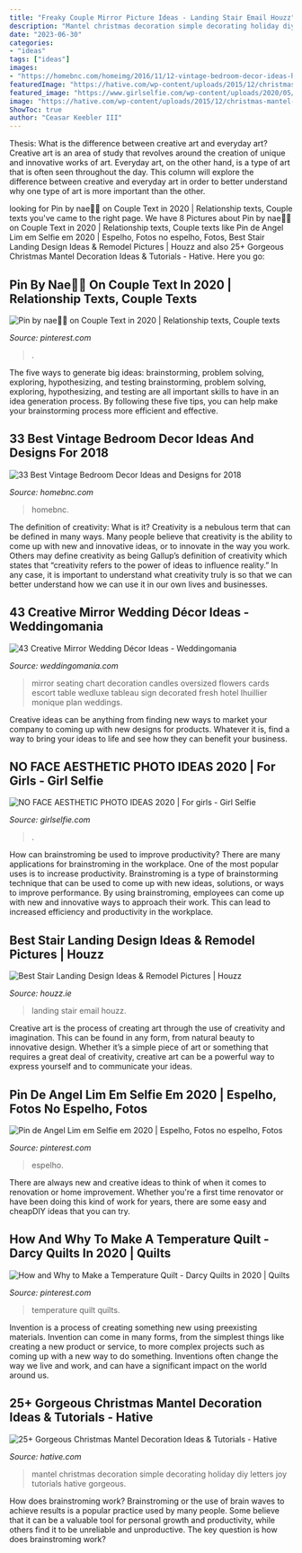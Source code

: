 ```yaml
---
title: "Freaky Couple Mirror Picture Ideas - Landing Stair Email Houzz"
description: "Mantel christmas decoration simple decorating holiday diy letters joy tutorials hative gorgeous"
date: "2023-06-30"
categories:
- "ideas"
tags: ["ideas"]
images:
- "https://homebnc.com/homeimg/2016/11/12-vintage-bedroom-decor-ideas-homebnc.jpg"
featuredImage: "https://hative.com/wp-content/uploads/2015/12/christmas-mantel-decorating-ideas/5-25-christmas-mantel-decorating-ideas.jpg"
featured_image: "https://www.girlselfie.com/wp-content/uploads/2020/05/1589015043_maxresdefault.jpg"
image: "https://hative.com/wp-content/uploads/2015/12/christmas-mantel-decorating-ideas/5-25-christmas-mantel-decorating-ideas.jpg"
ShowToc: true
author: "Ceasar Keebler III"
---
```



Thesis: What is the difference between creative art and everyday art?
Creative art is an area of study that revolves around the creation of unique and innovative works of art. Everyday art, on the other hand, is a type of art that is often seen throughout the day. This column will explore the difference between creative and everyday art in order to better understand why one type of art is more important than the other.

	

		
looking for Pin by nae🏀💘 on Couple Text in 2020 | Relationship texts, Couple texts you've came to the right page. We have 8 Pictures about Pin by nae🏀💘 on Couple Text in 2020 | Relationship texts, Couple texts like Pin de Angel Lim em Selfie em 2020 | Espelho, Fotos no espelho, Fotos, Best Stair Landing Design Ideas &amp; Remodel Pictures | Houzz and also 25+ Gorgeous Christmas Mantel Decoration Ideas &amp; Tutorials - Hative. Here you go:
		
    
## Pin By Nae🏀💘 On Couple Text In 2020 | Relationship Texts, Couple Texts

<img loading=lazy src="https://i.pinimg.com/736x/9c/87/70/9c8770bce50ae9ecd07ce58c3a488bf6.jpg" onerror="this.onerror=null;this.src='https://tse1.mm.bing.net/th?id=OIP.IQbcY73V3gDZYWzE0_kDqQHaNK&amp;pid=15.1';" alt="Pin by nae🏀💘 on Couple Text in 2020 | Relationship texts, Couple texts">

_Source: pinterest.com_

>. 

	

The five ways to generate big ideas: brainstorming, problem solving, exploring, hypothesizing, and testing
brainstorming, problem solving, exploring, hypothesizing, and testing are all important skills to have in an idea generation process. By following these five tips, you can help make your brainstorming process more efficient and effective.

    
## 33 Best Vintage Bedroom Decor Ideas And Designs For 2018

<img loading=lazy src="https://homebnc.com/homeimg/2016/11/12-vintage-bedroom-decor-ideas-homebnc.jpg" onerror="this.onerror=null;this.src='https://tse2.mm.bing.net/th?id=OIP.V8nwEhLiLUg-yJR39Dkd-wHaLJ&amp;pid=15.1';" alt="33 Best Vintage Bedroom Decor Ideas and Designs for 2018">

_Source: homebnc.com_

>homebnc. 

	

The definition of creativity: What is it?
Creativity is a nebulous term that can be defined in many ways. Many people believe that creativity is the ability to come up with new and innovative ideas, or to innovate in the way you work. Others may define creativity as being Gallup’s definition of creativity which states that “creativity refers to the power of ideas to influence reality.” In any case, it is important to understand what creativity truly is so that we can better understand how we can use it in our own lives and businesses.

    
## 43 Creative Mirror Wedding Décor Ideas - Weddingomania

<img loading=lazy src="http://i.weddingomania.com/2016/10/20-oversized-seating-chart-decorated-with-candles-and-fresh-flowers.jpg" onerror="this.onerror=null;this.src='https://tse1.mm.bing.net/th?id=OIP.Ime-SDLeoZMYc1bRNHiBvQHaLH&amp;pid=15.1';" alt="43 Creative Mirror Wedding Décor Ideas - Weddingomania">

_Source: weddingomania.com_

>mirror seating chart decoration candles oversized flowers cards escort table wedluxe tableau sign decorated fresh hotel lhuillier monique plan weddings. 

	

Creative ideas can be anything from finding new ways to market your company to coming up with new designs for products. Whatever it is, find a way to bring your ideas to life and see how they can benefit your business.

    
## NO FACE AESTHETIC PHOTO IDEAS 2020 | For Girls - Girl Selfie

<img loading=lazy src="https://www.girlselfie.com/wp-content/uploads/2020/05/1589015043_maxresdefault.jpg" onerror="this.onerror=null;this.src='https://tse4.mm.bing.net/th?id=OIP.ceM3ndRz-adwBucL6plOUgHaEK&amp;pid=15.1';" alt="NO FACE AESTHETIC PHOTO IDEAS 2020 | For girls - Girl Selfie">

_Source: girlselfie.com_

>. 

	

How can brainstroming be used to improve productivity?
There are many applications for brainstroming in the workplace. One of the most popular uses is to increase productivity. Brainstroming is a type of brainstorming technique that can be used to come up with new ideas, solutions, or ways to improve performance. By using brainstroming, employees can come up with new and innovative ways to approach their work. This can lead to increased efficiency and productivity in the workplace.

    
## Best Stair Landing Design Ideas &amp; Remodel Pictures | Houzz

<img loading=lazy src="https://st.hzcdn.com/fimgs/9ad151540307a6e8_0416-w500-h666-b0-p0--home-design.jpg" onerror="this.onerror=null;this.src='https://tse3.mm.bing.net/th?id=OIP.OEgQ7qVNCiS5Yob3_god4AHaJ3&amp;pid=15.1';" alt="Best Stair Landing Design Ideas &amp; Remodel Pictures | Houzz">

_Source: houzz.ie_

>landing stair email houzz. 

	

Creative art is the process of creating art through the use of creativity and imagination. This can be found in any form, from natural beauty to innovative design. Whether it’s a simple piece of art or something that requires a great deal of creativity, creative art can be a powerful way to express yourself and to communicate your ideas.

    
## Pin De Angel Lim Em Selfie Em 2020 | Espelho, Fotos No Espelho, Fotos

<img loading=lazy src="https://i.pinimg.com/736x/36/fc/54/36fc548513c4979ba73d2902e0bbb592.jpg" onerror="this.onerror=null;this.src='https://tse4.mm.bing.net/th?id=OIP.FcPjlqroZgPDLSFyHethSAHaIY&amp;pid=15.1';" alt="Pin de Angel Lim em Selfie em 2020 | Espelho, Fotos no espelho, Fotos">

_Source: pinterest.com_

>espelho. 

	

There are always new and creative ideas to think of when it comes to renovation or home improvement. Whether you're a first time renovator or have been doing this kind of work for years, there are some easy and cheapDIY ideas that you can try.

    
## How And Why To Make A Temperature Quilt - Darcy Quilts In 2020 | Quilts

<img loading=lazy src="https://i.pinimg.com/736x/6f/45/05/6f450530c4971dccee36acbbd0122dc0.jpg" onerror="this.onerror=null;this.src='https://tse2.mm.bing.net/th?id=OIP.u5d4S_NEFCCLawJjG0sGqgHaLG&amp;pid=15.1';" alt="How and Why to Make a Temperature Quilt - Darcy Quilts in 2020 | Quilts">

_Source: pinterest.com_

>temperature quilt quilts. 

	

Invention is a process of creating something new using preexisting materials. Invention can come in many forms, from the simplest things like creating a new product or service, to more complex projects such as coming up with a new way to do something. Inventions often change the way we live and work, and can have a significant impact on the world around us.

    
## 25+ Gorgeous Christmas Mantel Decoration Ideas &amp; Tutorials - Hative

<img loading=lazy src="https://hative.com/wp-content/uploads/2015/12/christmas-mantel-decorating-ideas/5-25-christmas-mantel-decorating-ideas.jpg" onerror="this.onerror=null;this.src='https://tse1.mm.bing.net/th?id=OIP.NOANQ838i-QYcJHuXaiAjwHaLG&amp;pid=15.1';" alt="25+ Gorgeous Christmas Mantel Decoration Ideas &amp; Tutorials - Hative">

_Source: hative.com_

>mantel christmas decoration simple decorating holiday diy letters joy tutorials hative gorgeous. 

	

How does brainstroming work?
Brainstroming or the use of brain waves to achieve results is a popular practice used by many people. Some believe that it can be a valuable tool for personal growth and productivity, while others find it to be unreliable and unproductive. The key question is how does brainstroming work?

